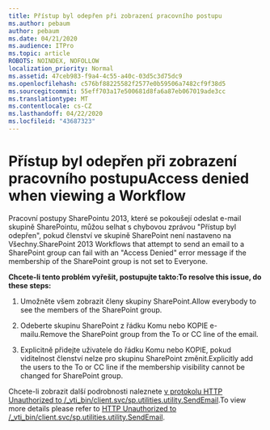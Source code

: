 ```yaml
---
title: Přístup byl odepřen při zobrazení pracovního postupu
ms.author: pebaum
author: pebaum
ms.date: 04/21/2020
ms.audience: ITPro
ms.topic: article
ROBOTS: NOINDEX, NOFOLLOW
localization_priority: Normal
ms.assetid: 47ceb983-f9a4-4c55-a40c-03d5c3d75dc9
ms.openlocfilehash: c576bf88225582f2577e0b59506a7482cf9f38d5
ms.sourcegitcommit: 55eff703a17e500681d8fa6a87eb067019ade3cc
ms.translationtype: MT
ms.contentlocale: cs-CZ
ms.lasthandoff: 04/22/2020
ms.locfileid: "43687323"
---
```

# <a name="access-denied-when-viewing-a-workflow"></a><span data-ttu-id="fba88-102">Přístup byl odepřen při zobrazení pracovního postupu</span><span class="sxs-lookup"><span data-stu-id="fba88-102">Access denied when viewing a Workflow</span></span>

<span data-ttu-id="fba88-103">Pracovní postupy SharePointu 2013, které se pokoušejí odeslat e-mail skupině SharePointu, můžou selhat s chybovou zprávou "Přístup byl odepřen", pokud členství ve skupině SharePoint není nastaveno na Všechny.</span><span class="sxs-lookup"><span data-stu-id="fba88-103">SharePoint 2013 Workflows that attempt to send an email to a SharePoint group can fail with an "Access Denied" error message if the membership of the SharePoint group is not set to Everyone.</span></span>
  
 <span data-ttu-id="fba88-104">**Chcete-li tento problém vyřešit, postupujte takto:**</span><span class="sxs-lookup"><span data-stu-id="fba88-104">**To resolve this issue, do these steps:**</span></span>
  
 1. <span data-ttu-id="fba88-105">Umožněte všem zobrazit členy skupiny SharePoint.</span><span class="sxs-lookup"><span data-stu-id="fba88-105">Allow everybody to see the members of the SharePoint group.</span></span>
  
 2. <span data-ttu-id="fba88-106">Odeberte skupinu SharePoint z řádku Komu nebo KOPIE e-mailu.</span><span class="sxs-lookup"><span data-stu-id="fba88-106">Remove the SharePoint group from the To or CC line of the email.</span></span>
  
 3. <span data-ttu-id="fba88-107">Explicitně přidejte uživatele do řádku Komu nebo KOPIE, pokud viditelnost členství nelze pro skupinu SharePoint změnit.</span><span class="sxs-lookup"><span data-stu-id="fba88-107">Explicitly add the users to the To or CC line if the membership visibility cannot be changed for SharePoint group.</span></span>
  
<span data-ttu-id="fba88-108">Chcete-li zobrazit další podrobnosti naleznete [v protokolu HTTP Unauthorized to /_vti_bin/client.svc/sp.utilities.utility.SendEmail](https://go.microsoft.com/fwlink/?linkid=2044694&amp;clcid=0x409).</span><span class="sxs-lookup"><span data-stu-id="fba88-108">To view more details please refer to [HTTP Unauthorized to /_vti_bin/client.svc/sp.utilities.utility.SendEmail](https://go.microsoft.com/fwlink/?linkid=2044694&amp;clcid=0x409).</span></span>
  